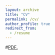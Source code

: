 ```yaml
---
layout: archive
title: "CV"
permalink: /cv/
author_profile: true
redirect_from:
  - /resume
---
```

#<a href="https://TBlainUoB.github.io/CV-1.pdf" target="_blank">PDF.</a>
